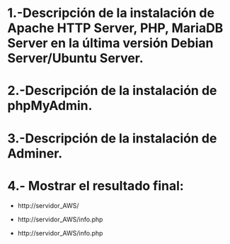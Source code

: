 # 1.-Descripción de la instalación de Apache HTTP Server, PHP, MariaDB Server en la última versión Debian Server/Ubuntu Server.

# 2.-Descripción de la instalación de phpMyAdmin.

# 3.-Descripción de la instalación de Adminer.

# 4.- Mostrar el resultado final:

- http://servidor_AWS/

- http://servidor_AWS/info.php

- http://servidor_AWS/info.php
